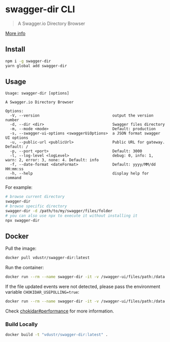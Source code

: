 # swagger-dir CLI

> A Swagger.io Directory Browser

[More info](../../README.md)

## Install

```sh
npm i -g swagger-dir
yarn global add swagger-dir
```

## Usage

```
Usage: swagger-dir [options]

A Swagger.io Directory Browser

Options:
  -V, --version                                output the version number
  -d, --dir <dir>                              Swagger files directory
  -m, --mode <mode>                            Default: production
  -s, --swagger-ui-options <swaggerUiOptions>  a JSON format swagger UI options
  -u, --public-url <publicUrl>                 Public URL for gateway. Default: /
  -p, --port <port>                            Default: 3000
  -l, --log-level <logLevel>                   debug: 0, info: 1, warn: 2, error: 3, none: 4. Default: info
  -f, --date-format <dateFormat>               Default: yyyy/MM/dd HH:mm:ss
  -h, --help                                   display help for command
```

For example:

```sh
# browse current directory
swagger-dir
# browse specific directory
swagger-dir -d /path/to/my/swagger/files/folder
# you can also use npx to execute it without installing it
npx swagger-dir
```

## Docker

Pull the image:

```sh
docker pull vdustr/swagger-dir:latest
```

Run the container:

```sh
docker run --rm --name swagger-dir -it -v /swagger-ui/files/path:/data -p 80:3000 vdustr/swagger-dir:latest
```

If the file updated events were not detected, please pass the environment variable `CHOKIDAR_USEPOLLING=true`:

```sh
docker run --rm --name swagger-dir -it -v /swagger-ui/files/path:/data -p 80:3000 -e CHOKIDAR_USEPOLLING=true vdustr/swagger-dir:latest
```

Check [chokidar#performance](https://github.com/paulmillr/chokidar#performance) for more information.

### Build Locally

```sh
docker build -t "vdustr/swagger-dir:latest" .
```
